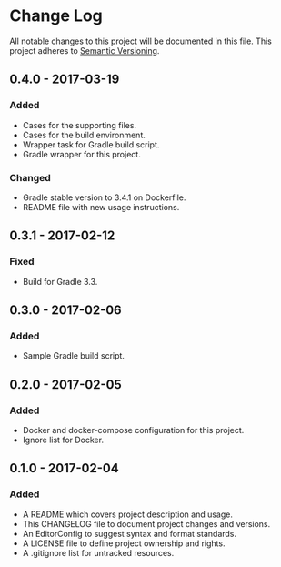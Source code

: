 # Change Log

All notable changes to this project will be documented in this file. This
project adheres to [Semantic Versioning](http://semver.org).

## 0.4.0 - 2017-03-19

### Added

  - Cases for the supporting files.
  - Cases for the build environment.
  - Wrapper task for Gradle build script.
  - Gradle wrapper for this project.

### Changed

  - Gradle stable version to 3.4.1 on Dockerfile.
  - README file with new usage instructions.

## 0.3.1 - 2017-02-12

### Fixed

  - Build for Gradle 3.3.

## 0.3.0 - 2017-02-06

### Added

  - Sample Gradle build script.

## 0.2.0 - 2017-02-05

### Added

  - Docker and docker-compose configuration for this project.
  - Ignore list for Docker.

## 0.1.0 - 2017-02-04

### Added

  - A README which covers project description and usage.
  - This CHANGELOG file to document project changes and versions.
  - An EditorConfig to suggest syntax and format standards.
  - A LICENSE file to define project ownership and rights.
  - A .gitignore list for untracked resources.
